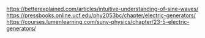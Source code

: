 https://betterexplained.com/articles/intuitive-understanding-of-sine-waves/
https://pressbooks.online.ucf.edu/phy2053bc/chapter/electric-generators/
https://courses.lumenlearning.com/suny-physics/chapter/23-5-electric-generators/